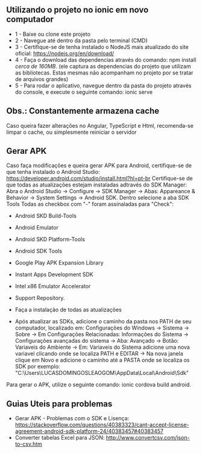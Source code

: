 ## Utilizando o projeto no ionic em novo computador
- 1 - Baixe ou clone este projeto
- 2 - Navegue até dentro da pasta pelo terminal (CMD)
- 3 - Certifique-se de tenha instalado o NodeJS mais atualizado do site oficial: https://nodejs.org/en/download/
- 4 - Faça o download das dependencias através do comando: npm install *cerca de 160MB*. (ele captura as dependencias do projeto que utilizam as bibliotecas. Estas mesmas não acompanham no projeto por se tratar de arquivos grandes)
- 5 - Para rodar o aplicativo, navegue dentro da pasta do projeto através do console, e execute o seguinte comando: ionic serve

## Obs.: Constantemente armazena cache
Caso queira fazer alterações no Angular, TypeScript e Html, recomenda-se limpar o cache, ou simplesmente reiniciar o servidor

## Gerar APK
Caso faça modificações e queira gerar APK  para Android, certifique-se de que tenha instalado o Android Studio: https://developer.android.com/studio/install.html?hl=pt-br
Certifique-se de que todas as atualizações estejam instaladas adtravés do SDK Manager: Abra o Android Studio -> Configure -> SDK Manager ->  Abas: Appareance & Behavior -> System Settings -> Android SDK. Dentro selecione a aba SDK Tools
Todas as checkbox com "-" foram assinaladas para "Check": 
- Android SKD Build-Tools
- Android Emulator
- Android SKD Platform-Tools
- Android  SDK Tools
- Google Play APK Expansion Library
- Instant Apps Development SDK
- Intel x86 Emulator Accelerator
- Support Repository.

- Faça a instalação de todas as atualizações

- Após atualizar as SDKs, adicione o caminho da pasta nos PATH de seu computador, localizado em: Configurações do Windows -> Sistema -> Sobre -> Em Configurações Relacionadas: Informações do Sistema -> Configurações avançadas do sistema -> Aba: Avançado -> Botão: Variaveis do Ambiente -> Em: Variaveis do Sistema adicione uma nova variavel clicando onde se localiza PATH e EDITAR -> Na nova janela clique em Novo e adicione o caminho até a PASTA onde se localiza os SDK por exemplo: "C:\Users\LUCASDOMINGOSLEAOGOM\AppData\Local\Android\Sdk"

Para gerar o APK, utilize o seguinte comando: ionic cordova build android.

## Guias Uteis para problemas
- Gerar APK - Problemas com o SDK e Lisença: https://stackoverflow.com/questions/40383323/cant-accept-license-agreement-android-sdk-platform-24/40383457#40383457
 - Converter tabelas Excel para JSON: http://www.convertcsv.com/json-to-csv.htm
